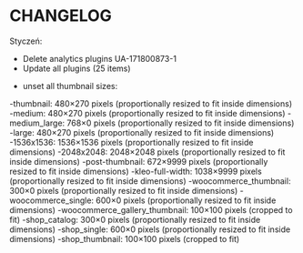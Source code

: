 CHANGELOG
=======


Styczeń: 
- Delete analytics plugins UA-171800873-1
- Update all plugins (25 items)

* unset all thumbnail sizes: 

-thumbnail: 480×270 pixels (proportionally resized to fit inside dimensions)
-medium: 480×270 pixels (proportionally resized to fit inside dimensions)
-medium_large: 768×0 pixels (proportionally resized to fit inside dimensions)
-large: 480×270 pixels (proportionally resized to fit inside dimensions)
-1536x1536: 1536×1536 pixels (proportionally resized to fit inside dimensions)
-2048x2048: 2048×2048 pixels (proportionally resized to fit inside dimensions)
-post-thumbnail: 672×9999 pixels (proportionally resized to fit inside dimensions)
-kleo-full-width: 1038×9999 pixels (proportionally resized to fit inside dimensions)
-woocommerce_thumbnail: 300×0 pixels (proportionally resized to fit inside dimensions)
-woocommerce_single: 600×0 pixels (proportionally resized to fit inside dimensions)
-woocommerce_gallery_thumbnail: 100×100 pixels (cropped to fit)
-shop_catalog: 300×0 pixels (proportionally resized to fit inside dimensions)
-shop_single: 600×0 pixels (proportionally resized to fit inside dimensions)
-shop_thumbnail: 100×100 pixels (cropped to fit)
